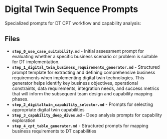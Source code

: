 # Digital Twin Sequence Prompts

Specialized prompts for DT CPT workflow and capability analysis:

## Files

- **`step_0_use_case_suitability.md`** - Initial assessment prompt for evaluating whether a specific business scenario or problem is suitable for DT implementation.
- **`step_1_digital_twin_business_requirements_generator.md`** - Structured prompt template for extracting and defining comprehensive business requirements when implementing digital twin technologies. This generator helps identify key business objectives, operational constraints, data requirements, integration needs, and success metrics that will inform the subsequent team design and capability mapping phases.
- **`step_2_digitaltwin_capability_selector.md`** - Prompts for selecting appropriate digital twin capabilities
- **`Step_3_capability_deep_dives.md`** - Deep analysis prompts for capability exploration
- **`step_4_cpt_table_generator.md`** - Structured prompts for mapping business requirements to DT capabilities
